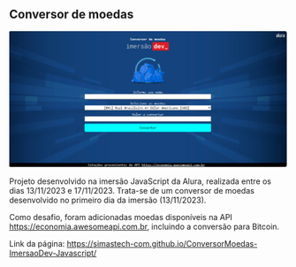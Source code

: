 ## Conversor de moedas

<img src="https://github.com/simastech-com/ConversorMoedas-ImersaoDev-Javascript/blob/main/img/splash.png" width="600">

Projeto desenvolvido na imersão JavaScript da Alura, realizada entre os dias 13/11/2023 e 17/11/2023. Trata-se de um conversor de moedas desenvolvido no primeiro dia da imersão (13/11/2023).

Como desafio, foram adicionadas moedas disponíveis na API https://economia.awesomeapi.com.br, incluindo a conversão para Bitcoin.

Link da página: https://simastech-com.github.io/ConversorMoedas-ImersaoDev-Javascript/